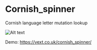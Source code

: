 # Cornish_spinner
Cornish language letter mutation lookup

![Alt text](https://vext.co.uk/screens/spinner.png "Cornish spinner app screenshot")

Demo: https://vext.co.uk/cornish_spinner/
